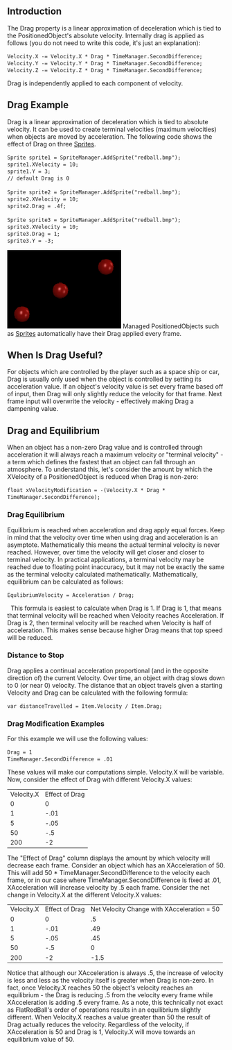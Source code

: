 ## Introduction

The Drag property is a linear approximation of deceleration which is tied to the PositionedObject's absolute velocity. Internally drag is applied as follows (you do not need to write this code, it's just an explanation):

    Velocity.X -= Velocity.X * Drag * TimeManager.SecondDifference;
    Velocity.Y -= Velocity.Y * Drag * TimeManager.SecondDifference;
    Velocity.Z -= Velocity.Z * Drag * TimeManager.SecondDifference;

Drag is independently applied to each component of velocity.

## Drag Example

Drag is a linear approximation of deceleration which is tied to absolute velocity. It can be used to create terminal velocities (maximum velocities) when objects are moved by acceleration. The following code shows the effect of Drag on three [Sprites](/frb/docs/index.php?title=FlatRedBall.Sprite "FlatRedBall.Sprite").

    Sprite sprite1 = SpriteManager.AddSprite("redball.bmp");
    sprite1.XVelocity = 10;
    sprite1.Y = 3;
    // default Drag is 0

    Sprite sprite2 = SpriteManager.AddSprite("redball.bmp");
    sprite2.XVelocity = 10;
    sprite2.Drag = .4f;

    Sprite sprite3 = SpriteManager.AddSprite("redball.bmp");
    sprite3.XVelocity = 10;
    sprite3.Drag = 1;
    sprite3.Y = -3;

![3SpritesWithDrag.png](/media/migrated_media-3SpritesWithDrag.png) Managed PositionedObjects such as [Sprites](/frb/docs/index.php?title=FlatRedBall.Sprite "FlatRedBall.Sprite") automatically have their Drag applied every frame.

## When Is Drag Useful?

For objects which are controlled by the player such as a space ship or car, Drag is usually only used when the object is controlled by setting its acceleration value. If an object's velocity value is set every frame based off of input, then Drag will only slightly reduce the velocity for that frame. Next frame input will overwrite the velocity - effectively making Drag a dampening value.

## Drag and Equilibrium

When an object has a non-zero Drag value and is controlled through acceleration it will always reach a maximum velocity or "terminal velocity" - a term which defines the fastest that an object can fall through an atmosphere. To understand this, let's consider the amount by which the XVelocity of a PositionedObject is reduced when Drag is non-zero:

    float xVelocityModification = -(Velocity.X * Drag * TimeManager.SecondDifference);

### Drag Equilibrium

Equilibrium is reached when acceleration and drag apply equal forces. Keep in mind that the velocity over time when using drag and acceleration is an asymptote. Mathematically this means the actual terminal velocity is never reached. However, over time the velocity will get closer and closer to terminal velocity. In practical applications, a terminal velocity may be reached due to floating point inaccuracy, but it may not be exactly the same as the terminal velocity calculated mathematically. Mathematically, equilibrium can be calculated as follows:

    EqulibriumVelocity = Acceleration / Drag;

  This formula is easiest to calculate when Drag is 1. If Drag is 1, that means that terminal velocity will be reached when Velocity reaches Acceleration. If Drag is 2, then terminal velocity will be reached when Velocity is half of acceleration. This makes sense because higher Drag means that top speed will be reduced.

### Distance to Stop

Drag applies a continual acceleration proportional (and in the opposite direction of) the current Velocity. Over time, an object with drag slows down to 0 (or near 0) velocity. The distance that an object travels given a starting Velocity and Drag can be calculated with the following formula:

    var distanceTravelled = Item.Velocity / Item.Drag;

### Drag Modification Examples

For this example we will use the following values:

    Drag = 1
    TimeManager.SecondDifference = .01

These values will make our computations simple. Velocity.X will be variable. Now, consider the effect of Drag with different Velocity.X values:

|            |                |
|------------|----------------|
| Velocity.X | Effect of Drag |
| 0          | 0              |
| 1          | -.01           |
| 5          | -.05           |
| 50         | -.5            |
| 200        | -2             |

The "Effect of Drag" column displays the amount by which velocity will decrease each frame. Consider an object which has an XAcceleration of 50. This will add 50 \* TimeManager.SecondDifference to the velocity each frame, or in our case where TimeManager.SecondDifference is fixed at .01, XAcceleration will increase velocity by .5 each frame. Consider the net change in Velocity.X at the different Velocity.X values:

|            |                |                                             |
|------------|----------------|---------------------------------------------|
| Velocity.X | Effect of Drag | Net Velocity Change with XAcceleration = 50 |
| 0          | 0              | .5                                          |
| 1          | -.01           | .49                                         |
| 5          | -.05           | .45                                         |
| 50         | -.5            | 0                                           |
| 200        | -2             | -1.5                                        |

Notice that although our XAcceleration is always .5, the increase of velocity is less and less as the velocity itself is greater when Drag is non-zero. In fact, once Velocity.X reaches 50 the object's velocity reaches an equilibrium - the Drag is reducing .5 from the velocity every frame while XAcceleration is adding .5 every frame. As a note, this technically not exact as FlatRedBall's order of operations results in an equilibrium slightly different. When Velocity.X reaches a value greater than 50 the result of Drag actually reduces the velocity. Regardless of the velocity, if XAcceleration is 50 and Drag is 1, Velocity.X will move towards an equilibrium value of 50.
